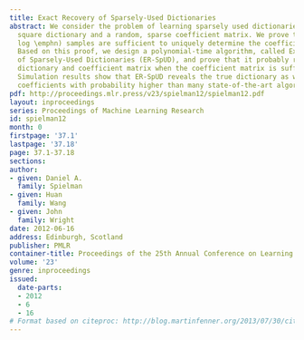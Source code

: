 ```yaml
---
title: Exact Recovery of Sparsely-Used Dictionaries
abstract: We consider the problem of learning sparsely used dictionaries with an arbitrary
  square dictionary and a random, sparse coefficient matrix. We prove that \emphO(n
  log \emphn) samples are sufficient to uniquely determine the coefficient matrix.
  Based on this proof, we design a polynomial-time algorithm, called Exact Recovery
  of Sparsely-Used Dictionaries (ER-SpUD), and prove that it probably recovers the
  dictionary and coefficient matrix when the coefficient matrix is sufficiently sparse.
  Simulation results show that ER-SpUD reveals the true dictionary as well as the
  coefficients with probability higher than many state-of-the-art algorithms.
pdf: http://proceedings.mlr.press/v23/spielman12/spielman12.pdf
layout: inproceedings
series: Proceedings of Machine Learning Research
id: spielman12
month: 0
firstpage: '37.1'
lastpage: '37.18'
page: 37.1-37.18
sections: 
author:
- given: Daniel A.
  family: Spielman
- given: Huan
  family: Wang
- given: John
  family: Wright
date: 2012-06-16
address: Edinburgh, Scotland
publisher: PMLR
container-title: Proceedings of the 25th Annual Conference on Learning Theory
volume: '23'
genre: inproceedings
issued:
  date-parts:
  - 2012
  - 6
  - 16
# Format based on citeproc: http://blog.martinfenner.org/2013/07/30/citeproc-yaml-for-bibliographies/
---
```

